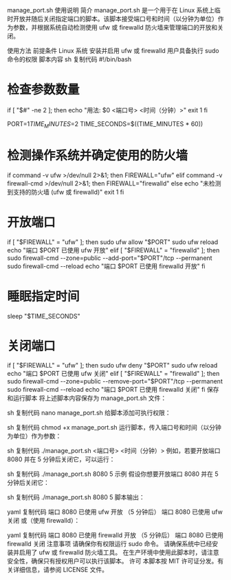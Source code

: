 manage_port.sh 使用说明
简介
manage_port.sh 是一个用于在 Linux 系统上临时开放并随后关闭指定端口的脚本。该脚本接受端口号和时间（以分钟为单位）作为参数，并根据系统自动检测使用 ufw 或 firewalld 防火墙来管理端口的开放和关闭。

使用方法
前提条件
Linux 系统
安装并启用 ufw 或 firewalld
用户具备执行 sudo 命令的权限
脚本内容
sh
复制代码
#!/bin/bash

# 检查参数数量
if [ "$#" -ne 2 ]; then
    echo "用法: $0 <端口号> <时间（分钟）>"
    exit 1
fi

PORT=$1
TIME_MINUTES=$2
TIME_SECONDS=$((TIME_MINUTES * 60))

# 检测操作系统并确定使用的防火墙
if command -v ufw >/dev/null 2>&1; then
    FIREWALL="ufw"
elif command -v firewall-cmd >/dev/null 2>&1; then
    FIREWALL="firewalld"
else
    echo "未检测到支持的防火墙 (ufw 或 firewalld)"
    exit 1
fi

# 开放端口
if [ "$FIREWALL" = "ufw" ]; then
    sudo ufw allow "$PORT"
    sudo ufw reload
    echo "端口 $PORT 已使用 ufw 开放"
elif [ "$FIREWALL" = "firewalld" ]; then
    sudo firewall-cmd --zone=public --add-port="$PORT"/tcp --permanent
    sudo firewall-cmd --reload
    echo "端口 $PORT 已使用 firewalld 开放"
fi

# 睡眠指定时间
sleep "$TIME_SECONDS"

# 关闭端口
if [ "$FIREWALL" = "ufw" ]; then
    sudo ufw deny "$PORT"
    sudo ufw reload
    echo "端口 $PORT 已使用 ufw 关闭"
elif [ "$FIREWALL" = "firewalld" ]; then
    sudo firewall-cmd --zone=public --remove-port="$PORT"/tcp --permanent
    sudo firewall-cmd --reload
    echo "端口 $PORT 已使用 firewalld 关闭"
fi
保存和运行脚本
将上述脚本内容保存为 manage_port.sh 文件：

sh
复制代码
nano manage_port.sh
给脚本添加可执行权限：

sh
复制代码
chmod +x manage_port.sh
运行脚本，传入端口号和时间（以分钟为单位）作为参数：

sh
复制代码
./manage_port.sh <端口号> <时间（分钟）>
例如，若要开放端口 8080 并在 5 分钟后关闭它，可以运行：

sh
复制代码
./manage_port.sh 8080 5
示例
假设你想要开放端口 8080 并在 5 分钟后关闭它：

sh
复制代码
./manage_port.sh 8080 5
脚本输出：

yaml
复制代码
端口 8080 已使用 ufw 开放
（5 分钟后）
端口 8080 已使用 ufw 关闭
或（使用 firewalld）：

yaml
复制代码
端口 8080 已使用 firewalld 开放
（5 分钟后）
端口 8080 已使用 firewalld 关闭
注意事项
请确保你有权限运行 sudo 命令。
请确保系统中已经安装并启用了 ufw 或 firewalld 防火墙工具。
在生产环境中使用此脚本时，请注意安全性，确保只有授权用户可以执行该脚本。
许可
本脚本按 MIT 许可证分发。有关详细信息，请参阅 LICENSE 文件。

